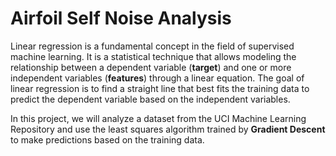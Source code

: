 # Airfoil Self Noise Analysis

Linear regression is a fundamental concept in the field of supervised machine learning. It is a statistical technique that allows modeling the relationship between a dependent variable (**target**) and one or more independent variables (**features**) through a linear equation. The goal of linear regression is to find a straight line that best fits the training data to predict the dependent variable based on the independent variables.

In this project, we will analyze a dataset from the UCI Machine Learning Repository and use the least squares algorithm trained by **Gradient Descent** to make predictions based on the training data.





